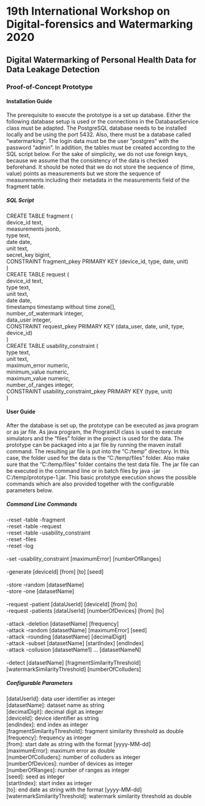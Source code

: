 # 19th International Workshop on Digital-forensics and Watermarking 2020
## Digital Watermarking of Personal Health Data for Data Leakage Detection
### Proof-of-Concept Prototype
#### Installation Guide
The prerequisite to execute the prototype is a set up database. Either the following database setup is used or the connections in the DatabaseService class must be adapted. The PostgreSQL database needs to be installed locally and be using the port 5432. Also, there must be a database called “watermarking”. The login data must be the user “postgres” with the password “admin”. In addition, the tables must be created according to the SQL script below. For the sake of simplicity, we do not use foreign keys, because we assume that the consistency of the data is checked beforehand. It should be noted that we do not store the sequence of (time, value) points as measurements but we store the sequence of measurements including their metadata in the measurements field of the fragment table.
##### SQL Script
CREATE TABLE fragment (
<br>device_id text,
<br>measurements jsonb,
<br>type text,
<br>date date,
<br>unit text,
<br>secret_key bigint,
<br>CONSTRAINT fragment_pkey PRIMARY KEY (device_id, type, date, unit)
<br>)
<br>CREATE TABLE request (
<br>device_id text,
<br>type text,
<br>unit text,
<br>date date,
<br>timestamps timestamp without time zone[],
<br>number_of_watermark integer,
<br>data_user integer,
<br>CONSTRAINT request_pkey PRIMARY KEY (data_user, date, unit, type, device_id)
<br>)
<br>CREATE TABLE usability_constraint (
<br>type text,
<br>unit text,
<br>maximum_error numeric,
<br>minimum_value numeric,
<br>maximum_value numeric,
<br>number_of_ranges integer,
<br>CONSTRAINT usability_constraint_pkey PRIMARY KEY (type, unit)
<br>)
#### User Guide
After the database is set up, the prototype can be executed as java program or as jar file. As java program, the ProgramUI class is used to execute simulators and the “files” folder in the project is used for the data. The prototype can be packaged into a jar file by running the maven install command. The resulting jar file is put into the “C:/temp” directory. In this case, the folder used for the data is the “C:/temp/files” folder. Also make sure that the “C:/temp/files” folder contains the test data file. The jar file can be executed in the command line or in batch files by java -jar C:/temp/prototype-1.jar. This basic prototype execution shows the possible commands which are also provided together with the configurable parameters below.
##### Command Line Commands
-reset -table -fragment
<br>-reset -table -request
<br>-reset -table -usability_constraint
<br>-reset -files
<br>-reset -log
<br>
<br>-set -usability_constraint [maximumError] [numberOfRanges]
<br>
<br>-generate [deviceId] [from] [to] [seed]
<br>
<br>-store -random [datasetName]
<br>-store -one [datasetName]
<br>
<br>-request -patient [dataUserId] [deviceId] [from] [to]
<br>-request -patients [dataUserId] [numberOfDevices] [from] [to]
<br>
<br>-attack -deletion [datasetName] [frequency]
<br>-attack -random [datasetName] [maximumError] [seed]
<br>-attack -rounding [datasetName] [decimalDigit]
<br>-attack -subset [datasetName] [startIndex] [endIndex]
<br>-attack -collusion [datasetName1] ... [datasetNameN]
<br>
<br>-detect [datasetName] [fragmentSimilarityThreshold] [watermarkSimilarityThreshold] [numberOfColluders]
##### Configurable Parameters
[dataUserId]: data user identifier as integer
<br>[datasetName]: dataset name as string
<br>[decimalDigit]: decimal digit as integer
<br>[deviceId]: device identifier as string
<br>[endIndex]: end index as integer
<br>[fragmentSimilarityThreshold]: fragment similarity threshold as double
<br>[frequency]: frequency as integer
<br>[from]: start date as string with the format [yyyy-MM-dd]
<br>[maximumError]:	maximum error as double
<br>[numberOfColluders]: number of colluders as integer
<br>[numberOfDevices]: number of devices as integer
<br>[numberOfRanges]:	number of ranges as integer
<br>[seed]: seed as integer
<br>[startIndex]:	start index as integer
<br>[to]:	end date as string with the format [yyyy-MM-dd]
<br>[watermarkSimilarityThreshold]: watermark similarity threshold as double
